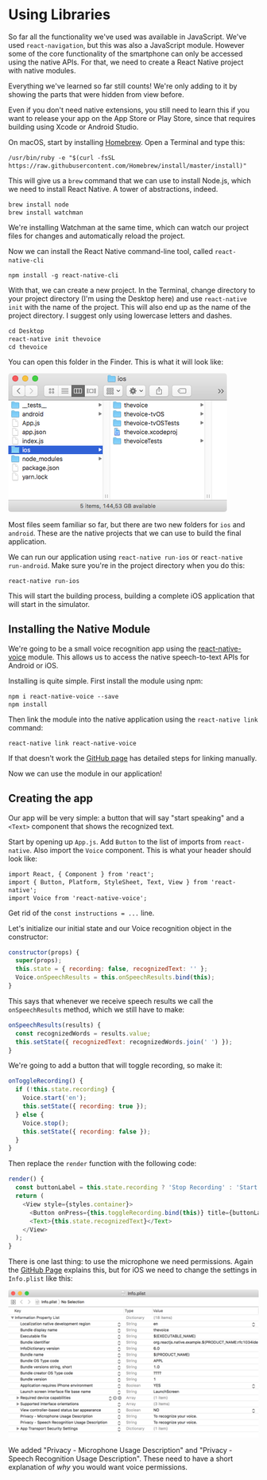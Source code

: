 # Using Libraries

So far all the functionality we've used was available in JavaScript. We've used `react-navigation`, but this was also a JavaScript module. However some of the core functionality of the smartphone can only be accessed using the native APIs. For that, we need to create a React Native project with native modules.

Everything we've learned so far still counts! We're only adding to it by showing the parts that were hidden from view before.

Even if you don't need native extensions, you still need to learn this if you want to release your app on the App Store or Play Store, since that requires building using Xcode or Android Studio.

On macOS, start by installing [Homebrew](https://brew.sh/). Open a Terminal and type this:

```
/usr/bin/ruby -e "$(curl -fsSL https://raw.githubusercontent.com/Homebrew/install/master/install)"
```

This will give us a `brew` command that we can use to install Node.js, which we need to install React Native. A tower of abstractions, indeed.

```
brew install node
brew install watchman
```

We're installing Watchman at the same time, which can watch our project files for changes and automatically reload the project.

Now we can install the React Native command-line tool, called `react-native-cli`

```
npm install -g react-native-cli
```

With that, we can create a new project. In the Terminal, change directory to your project directory (I'm using the Desktop here) and use `react-native init` with the name of the project. This will also end up as the name of the project directory. I suggest only using lowercase letters and dashes.

```
cd Desktop
react-native init thevoice
cd thevoice
```

You can open this folder in the Finder. This is what  it will look like:

![](thevoice-finder.png)

Most files seem familiar so far, but there are two new folders for `ios` and `android`. These are the native projects that we can use to build the final application.

We can run our application using `react-native run-ios` or `react-native run-android`. Make sure you're in the project directory when you do this:

```
react-native run-ios
```

This will start the building process, building a complete iOS application that will start in the simulator. 

## Installing the Native Module

We're going to be a small voice recognition app using the [react-native-voice](https://github.com/wenkesj/react-native-voice) module. This allows us to access the native speech-to-text APIs for Android or iOS.


Installing is quite simple. First install the module using npm:

```
npm i react-native-voice --save
npm install
```

Then link the module into the native application using the `react-native link` command:

```
react-native link react-native-voice
```

If that doesn't work the [GitHub page](https://github.com/wenkesj/react-native-voice) has detailed steps for linking manually.

Now we can use the module in our application!

## Creating the app

Our app will be very simple: a button that will say "start speaking" and a `<Text>` component that shows the recognized text.

Start by opening up `App.js`. Add `Button` to the list of imports from `react-native`. Also import the `Voice` component. This is what your header should look like:

```
import React, { Component } from 'react';
import { Button, Platform, StyleSheet, Text, View } from 'react-native';
import Voice from 'react-native-voice';
```

Get rid of the `const instructions = ...` line. 

Let's initialize our initial state and our Voice recognition object in the constructor:

```js
constructor(props) {
  super(props);
  this.state = { recording: false, recognizedText: '' };
  Voice.onSpeechResults = this.onSpeechResults.bind(this);
}
```

This says that whenever we receive speech results we call the `onSpeechResults` method, which we still have to make:

```js
onSpeechResults(results) {
  const recognizedWords = results.value;
  this.setState({ recognizedText: recognizedWords.join(' ') });
}
```

We're going to add a button that will toggle recording, so make it:

```js
onToggleRecording() {
  if (!this.state.recording) {
    Voice.start('en');
    this.setState({ recording: true });
  } else {
    Voice.stop();
    this.setState({ recording: false });
  }
}
```
 
   Then replace the `render` function with the following code:

```js
render() {
  const buttonLabel = this.state.recording ? 'Stop Recording' : 'Start Recording';
  return (
    <View style={styles.container}>
      <Button onPress={this.toggleRecording.bind(this)} title={buttonLabel} />
      <Text>{this.state.recognizedText}</Text>
    </View>
  );
}
```

There is one last thing: to use the microphone we need permissions. Again the [GitHub Page](https://github.com/wenkesj/react-native-voice#permissions) explains this, but for iOS we need to change the settings in `Info.plist` like this:

![](thevoice-permissions.png)

We added "Privacy - Microphone Usage Description" and "Privacy - Speech Recognition Usage Description". These need to have a short explanation of *why* you would want voice permissions.